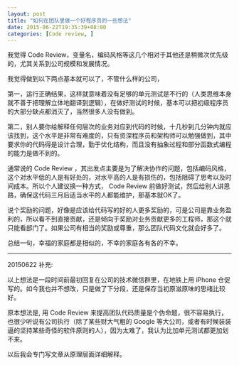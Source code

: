 ```yaml
---
layout: post
title: "如何在团队里做一个好程序员的一些想法"
date: 2015-06-22T19:35:39+08:00
categories: [Code review, ]
---
```


我觉得 Code Review，变量名，编码风格等这几个相对于其他还是稍微次优先级的，尤其关系到公司规模和发展情况。

我觉得做到以下两点基本就可以了，不管什么样的公司，

第一，运行正确结果，这样就意味着没有足够的单元测试是不行的（人类思维本身就不善于把理解立体地翻译到逻辑），在做好测试的时候，基本可以把初级程序员的大部分缺点都消灭了，当然很多人没有做到。

第二，别人要你给解释任何层次的业务对应到代码的时候，十几秒到几分钟内就应该找到，这个水平是非常有难度的，只有资深程序员和架构师可以勉强做到，其中要求你的代码得是设计合理，勤于优化结构，而且没有抽象过程和部分函数式编程的能力是做不到的。

通常说的 Code Review ，其出发点主要是为了解决协作的问题，包括编码风格，这个对水平低的人是有好处的，对水平高的人是有损伤的，包括阻碍了思考以及时间成本。所以个人建议换一种方式， Code Review 前做好测试，然后给别人讲思路，确保这代码三月后适当水平的人都能维护，那基本就OK了。

说个奖励的问题，好像是应该给代码写的好的人更多奖励的，可是公司是靠业务盈利的，所以看不到直接贡献，还是倾向于奖励对业务贡献更多的工程师，那这个就只能看部门了。如果公司有相当的奖励或尊重，那么团队代码文化就会好多了。

总结一句，幸福的家庭都是相似的，不幸的家庭各有各的不幸。


---------------------------
20150622 补充:

以上想法是一段时间前最初回复在公司的技术微信群里，在地铁上用 iPhone
仓促写的。如今我也并不想改，只是做了下分段，还是保存当初原滋原味的思绪比较好。

原本想法是, 用 Code Review 来提高团队代码质量是个伪命题，很不容易执行，也很少听说有公司执行（除了某些财大气粗的
Google 等大公司，或者有时候装装逼的坚持某些奇怪的软件原则的人），因为太难了，我认为比加单元测试都更加划不来。

以后我会专门写文章从原理层面详细解释。

